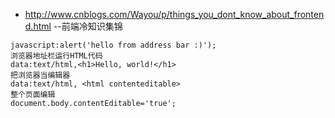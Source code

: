 * http://www.cnblogs.com/Wayou/p/things_you_dont_know_about_frontend.html --前端冷知识集锦
```
javascript:alert('hello from address bar :)');
浏览器地址栏运行HTML代码
data:text/html,<h1>Hello, world!</h1>
把浏览器当编辑器
data:text/html, <html contenteditable>
整个页面编辑
document.body.contentEditable='true';
```
